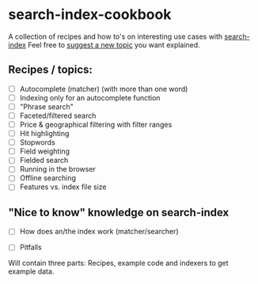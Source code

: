 # search-index-cookbook
A collection of recipes and how to's on interesting use cases with [search-index](https://github.com/fergiemcdowall/search-index)
Feel free to [suggest a new topic](https://github.com/eklem/search-index-cookbook/issues/new) you want explained.

## Recipes / topics:
- [ ] Autocomplete (matcher) (with more than one word)
- [ ] Indexing only for an autocomplete function
- [ ] "Phrase search"
- [ ] Faceted/filtered search
- [ ] Price & geographical filtering with filter ranges
- [ ] Hit highlighting
- [ ] Stopwords
- [ ] Field weighting
- [ ] Fielded search
- [ ] Running in the browser
- [ ] Offline searching
- [ ] Features vs. index file size

## "Nice to know" knowledge on search-index
- [ ] How does an/the index work (matcher/searcher)
- [ ] Pitfalls


Will contain three parts: Recipes, example code and indexers to get example data.
